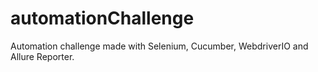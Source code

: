 # automationChallenge
Automation challenge made with Selenium, Cucumber, WebdriverIO and Allure Reporter.
